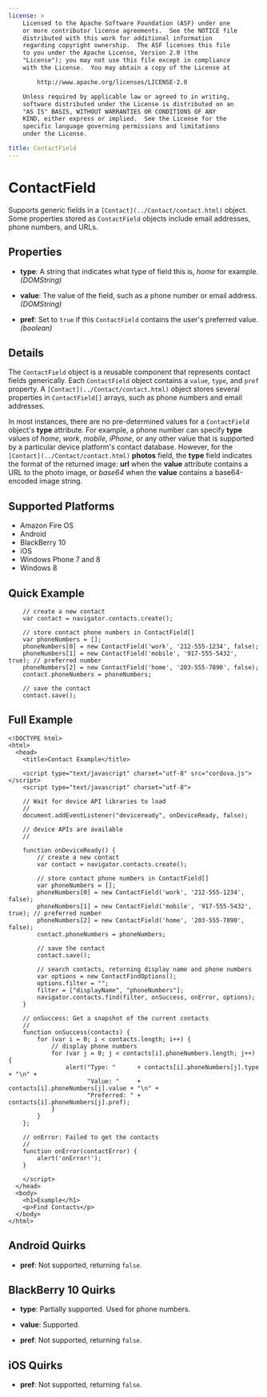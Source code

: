 ```yaml
---
license: >
    Licensed to the Apache Software Foundation (ASF) under one
    or more contributor license agreements.  See the NOTICE file
    distributed with this work for additional information
    regarding copyright ownership.  The ASF licenses this file
    to you under the Apache License, Version 2.0 (the
    "License"); you may not use this file except in compliance
    with the License.  You may obtain a copy of the License at

        http://www.apache.org/licenses/LICENSE-2.0

    Unless required by applicable law or agreed to in writing,
    software distributed under the License is distributed on an
    "AS IS" BASIS, WITHOUT WARRANTIES OR CONDITIONS OF ANY
    KIND, either express or implied.  See the License for the
    specific language governing permissions and limitations
    under the License.

title: ContactField
---
```


# ContactField

Supports generic fields in a `[Contact](../Contact/contact.html)` object.  Some properties stored
as `ContactField` objects include email addresses, phone numbers, and
URLs.

## Properties

- __type__: A string that indicates what type of field this is, _home_ for example. _(DOMString)_

- __value__: The value of the field, such as a phone number or email address. _(DOMString)_

- __pref__: Set to `true` if this `ContactField` contains the user's preferred value. _(boolean)_

## Details

The `ContactField` object is a reusable component that represents
contact fields generically.  Each `ContactField` object contains a
`value`, `type`, and `pref` property.  A `[Contact](../Contact/contact.html)` object stores
several properties in `ContactField[]` arrays, such as phone numbers
and email addresses.

In most instances, there are no pre-determined values for a
`ContactField` object's __type__ attribute.  For example, a phone
number can specify __type__ values of _home_, _work_, _mobile_,
_iPhone_, or any other value that is supported by a particular device
platform's contact database.  However, for the `[Contact](../Contact/contact.html)` __photos__
field, the __type__ field indicates the format of the returned image:
__url__ when the __value__ attribute contains a URL to the photo
image, or _base64_ when the __value__ contains a base64-encoded image
string.

## Supported Platforms

- Amazon Fire OS
- Android
- BlackBerry 10
- iOS
- Windows Phone 7 and 8
- Windows 8

## Quick Example

        // create a new contact
        var contact = navigator.contacts.create();

        // store contact phone numbers in ContactField[]
        var phoneNumbers = [];
        phoneNumbers[0] = new ContactField('work', '212-555-1234', false);
        phoneNumbers[1] = new ContactField('mobile', '917-555-5432', true); // preferred number
        phoneNumbers[2] = new ContactField('home', '203-555-7890', false);
        contact.phoneNumbers = phoneNumbers;

        // save the contact
        contact.save();

## Full Example

    <!DOCTYPE html>
    <html>
      <head>
        <title>Contact Example</title>

        <script type="text/javascript" charset="utf-8" src="cordova.js"></script>
        <script type="text/javascript" charset="utf-8">

        // Wait for device API libraries to load
        //
        document.addEventListener("deviceready", onDeviceReady, false);

        // device APIs are available
        //

        function onDeviceReady() {
            // create a new contact
            var contact = navigator.contacts.create();

            // store contact phone numbers in ContactField[]
            var phoneNumbers = [];
            phoneNumbers[0] = new ContactField('work', '212-555-1234', false);
            phoneNumbers[1] = new ContactField('mobile', '917-555-5432', true); // preferred number
            phoneNumbers[2] = new ContactField('home', '203-555-7890', false);
            contact.phoneNumbers = phoneNumbers;

            // save the contact
            contact.save();

            // search contacts, returning display name and phone numbers
            var options = new ContactFindOptions();
            options.filter = "";
            filter = ["displayName", "phoneNumbers"];
            navigator.contacts.find(filter, onSuccess, onError, options);
        }

        // onSuccess: Get a snapshot of the current contacts
        //
        function onSuccess(contacts) {
            for (var i = 0; i < contacts.length; i++) {
                // display phone numbers
                for (var j = 0; j < contacts[i].phoneNumbers.length; j++) {
                    alert("Type: "      + contacts[i].phoneNumbers[j].type  + "\n" +
                          "Value: "     + contacts[i].phoneNumbers[j].value + "\n" +
                          "Preferred: " + contacts[i].phoneNumbers[j].pref);
                }
            }
        };

        // onError: Failed to get the contacts
        //
        function onError(contactError) {
            alert('onError!');
        }

        </script>
      </head>
      <body>
        <h1>Example</h1>
        <p>Find Contacts</p>
      </body>
    </html>

## Android Quirks

- __pref__: Not supported, returning `false`.

## BlackBerry 10 Quirks

- __type__: Partially supported.  Used for phone numbers.

- __value__: Supported.

- __pref__: Not supported, returning `false`.

## iOS Quirks

- __pref__: Not supported, returning `false`.

